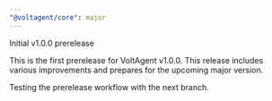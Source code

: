 ```yaml
---
"@voltagent/core": major
---
```


Initial v1.0.0 prerelease

This is the first prerelease for VoltAgent v1.0.0. This release includes various improvements and prepares for the upcoming major version.

Testing the prerelease workflow with the next branch.
